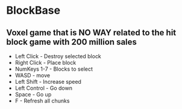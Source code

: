 # BlockBase

## Voxel game that is NO WAY related to the hit block game with 200 million sales

- Left Click - Destroy selected block
- Right Click - Place block
- NumKeys 1-7 - Blocks to select
- WASD - move
- Left Shift - Increase speed
- Left Control - Go down
- Space - Go up
- F - Refresh all chunks
